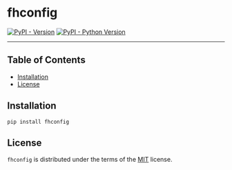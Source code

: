 # fhconfig

[![PyPI - Version](https://img.shields.io/pypi/v/fhconfig.svg)](https://pypi.org/project/fhconfig)
[![PyPI - Python Version](https://img.shields.io/pypi/pyversions/fhconfig.svg)](https://pypi.org/project/fhconfig)

-----

## Table of Contents

- [Installation](#installation)
- [License](#license)

## Installation

```console
pip install fhconfig
```

## License

`fhconfig` is distributed under the terms of the [MIT](https://spdx.org/licenses/MIT.html) license.
